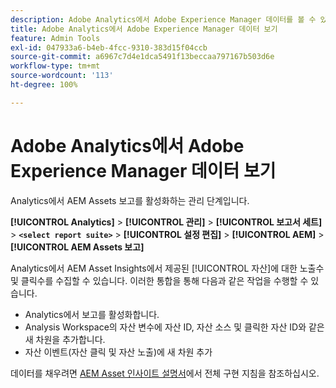 ```yaml
---
description: Adobe Analytics에서 Adobe Experience Manager 데이터를 볼 수 있습니다.
title: Adobe Analytics에서 Adobe Experience Manager 데이터 보기
feature: Admin Tools
exl-id: 047933a6-b4eb-4fcc-9310-383d15f04ccb
source-git-commit: a6967c7d4e1dca5491f13beccaa797167b503d6e
workflow-type: tm+mt
source-wordcount: '113'
ht-degree: 100%

---
```


# Adobe Analytics에서 Adobe Experience Manager 데이터 보기

Analytics에서 AEM Assets 보고를 활성화하는 관리 단계입니다.

**[!UICONTROL Analytics]** > **[!UICONTROL 관리]** > **[!UICONTROL 보고서 세트]** > **`<select report suite>`** > **[!UICONTROL 설정 편집]** > **[!UICONTROL AEM]** > **[!UICONTROL AEM Assets 보고]**

Analytics에서 AEM Asset Insights에서 제공된 [!UICONTROL 자산]에 대한 노출수 및 클릭수를 수집할 수 있습니다. 이러한 통합을 통해 다음과 같은 작업을 수행할 수 있습니다.

* Analytics에서 보고를 활성화합니다.
* Analysis Workspace의 자산 변수에 자산 ID, 자산 소스 및 클릭한 자산 ID와 같은 새 차원을 추가합니다.
* 자산 이벤트(자산 클릭 및 자산 노출)에 새 차원 추가

데이터를 채우려면 [AEM Asset 인사이트 설명서](https://experienceleague.adobe.com/docs/experience-manager-cloud-service/assets/manage/assets-insights.html)에서 전체 구현 지침을 참조하십시오.

<!--The content in this article is duplicated with the content in the Integration guide (aem-assets-reporting.md)-->
